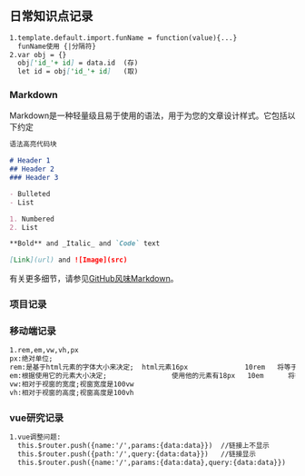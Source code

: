 ## 日常知识点记录
```markdown
1.template.default.import.funName = function(value){...}  
  funName使用 {|分隔符}
2.var obj = {}
  obj['id_'+ id] = data.id	(存)
  let id = obj['id_'+ id]   (取)
```
### Markdown

Markdown是一种轻量级且易于使用的语法，用于为您的文章设计样式。它包括以下约定

```markdown
语法高亮代码块

# Header 1
## Header 2
### Header 3

- Bulleted
- List

1. Numbered
2. List

**Bold** and _Italic_ and `Code` text

[Link](url) and ![Image](src)
```

有关更多细节，请参见[GitHub风味Markdown](https://guides.github.com/features/mastering-markdown/)。

### 项目记录

### 移动端记录
```markdown
1.rem,em,vw,vh,px
px:绝对单位;
rem:是基于html元素的字体大小来决定;	html元素16px 				10rem 	将等于160px
em:根据使用它的元素大小决定;	 			使用他的元素有18px   10em  	将等于 180px
vw:相对于视窗的宽度;视窗宽度是100vw
vh:相对于视窗的高度;视窗高度是100vh
```
### vue研究记录
```markdown
1.vue调整问题:
  this.$router.push({name:'/',params:{data:data}})  //链接上不显示
  this.$router.push({path:'/',query:{data:data}})   //链接显示
  this.$router.push({name:'/',params:{data:data},query:{data:data}})   //链接显示query.data
```

